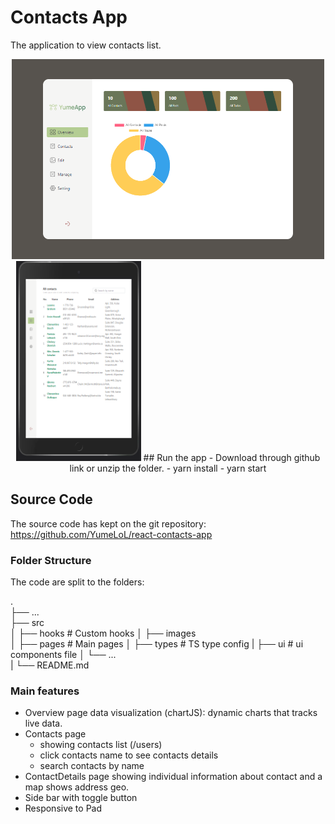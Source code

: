 # Contacts App
The application to view contacts list.

<p align="center">
<img src="public/app-1.png" width="500" height="320"/>
<img src="public/app-2.png" width="200" height="320"/>
## Run the app
- Download through github link or unzip the folder.
- yarn install 
- yarn start 

## Source Code
The source code has kept on the git repository: https://github.com/YumeLoL/react-contacts-app

### Folder Structure
The code are split to the folders:

.    
├── ...                   
├── src     
│   ├── hooks              # Custom hooks
│   ├── images              
│   ├── pages              # Main pages
│   ├── types              # TS type config
|   ├── ui                 # ui components file
│   └── ...                               
| 
└── README.md

### Main features
- Overview page
  data visualization (chartJS): dynamic charts that tracks live data.
- Contacts page
  - showing contacts list (/users)
  - click contacts name to see contacts details
  - search contacts by name
- ContactDetails page
  showing individual information about contact and a map shows address geo.
- Side bar with toggle button
- Responsive to Pad


